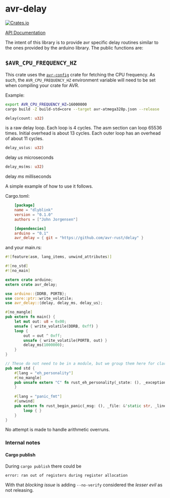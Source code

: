 # avr-delay


[![Crates.io](https://img.shields.io/crates/v/avr_delay.svg)](https://crates.io/crates/avr_delay)

[API Documentation](https://docs.rs/avr_delay/)

The intent of this library is to provide avr specific delay routines similar to the ones provided by the arduino library. The public functions are:

## `$AVR_CPU_FREQUENCY_HZ`

This crate uses the [`avr-config`](https://crates.io/crates/avr-config) crate for fetching the CPU frequency. As such, the `AVR_CPU_FREQUENCY_HZ` environment variable will need to be set when compiling your crate for AVR.

Example:

```bash
export AVR_CPU_FREQUENCY_HZ=16000000
cargo build -Z build-std=core --target avr-atmega328p.json --release
```

```rust
delay(count: u32)
```

is a raw delay loop. Each loop is 4 cycles. The asm section can loop 65536 times. Initial overhead is about 13 cycles. Each outer loop has an overhead of about 11 cycles.

```rust
delay_us(us: u32)
```

delay _us_ microseconds

```rust
delay_ms(ms: u32)
```

delay _ms_ milliseconds

A simple example of how to use it follows.

Cargo.toml:

```toml
    [package]
    name = "dlyblink"
    version = "0.1.0"
    authors = ["John Jorgensen"]

    [dependencies]
    arduino = "0.1"
    avr_delay = { git = "https://github.com/avr-rust/delay" }
```

and your main.rs:

```rust
#![feature(asm, lang_items, unwind_attributes)]

#![no_std]
#![no_main]

extern crate arduino;
extern crate avr_delay;

use arduino::{DDRB, PORTB};
use core::ptr::write_volatile;
use avr_delay::{delay, delay_ms, delay_us};

#[no_mangle]
pub extern fn main() {
    let mut out: u8 = 0x00;
    unsafe { write_volatile(DDRB, 0xff) }
    loop {
        out = out ^ 0xff;
        unsafe { write_volatile(PORTB, out) }
        delay_ms(1000000);
    }
}

// These do not need to be in a module, but we group them here for clarity.
pub mod std {
    #[lang = "eh_personality"]
    #[no_mangle]
    pub unsafe extern "C" fn rust_eh_personality(_state: (), _exception_object: *mut (), _context: *mut ()) -> () {
    }
    
    #[lang = "panic_fmt"]
    #[unwind]
    pub extern fn rust_begin_panic(_msg: (), _file: &'static str, _line: u32) -> ! {
        loop { }
    }
}
```

No attempt is made to handle arithmetic overruns.


### Internal notes

#### Cargo publish

During `cargo publish` there could be
```text
error: ran out of registers during register allocation
```
With that _blocking issue_ is adding `--no-verify` considered
the _lesser evil_ as not releasing.
